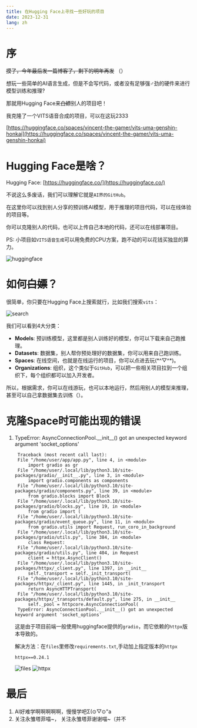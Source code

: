 ```yaml
---
title: 在Hugging Face上寻找一些好玩的项目
date: 2023-12-31
lang: zh
---
```


# 序

~~摸了，今年最后发一篇博客了，剩下的明年再发~~ （）

想玩一些简单的AI语言生成，但是不会写代码，或者没有足够强♂劲的硬件来进行模型训练和推理? 

那就用Hugging Face来~~白嫖~~别人的项目吧！

我克隆了一个VITS语音合成的项目，可以在这玩2333

[https://huggingface.co/spaces/vincent-the-gamer/vits-uma-genshin-honkai](https://huggingface.co/spaces/vincent-the-gamer/vits-uma-genshin-honkai)

# Hugging Face是啥？

Hugging Face: [https://huggingface.co/](https://huggingface.co/)

不说这么多废话，我们可以理解它就是`AI界的GitHub`。

在这里你可以找到别人分享的预训练AI模型，用于推理的项目代码，可以在线体验的项目等。

你可以克隆别人的代码，也可以上传自己本地的代码，还可以在线部署项目。

PS: 小项目如`VITS语音生成`可以用免费的CPU方案，跑不动的可以花钱买独显的算力。

![huggingface](/images/posts/hugging-face/hugging-face.png)

# 如何~~白嫖~~？

很简单，你只要在Hugging Face上搜索就行，比如我们搜索`vits`：

![search](/images/posts/hugging-face/search.png)

我们可以看到4大分类：

- **Models**: 预训练模型，这里都是别人训练好的模型，你可以下载来自己跑推理。
- **Datasets**: 数据集，别人帮你预处理好的数据集，你可以用来自己跑训练。
- **Spaces**: 在线空间，也就是在线运行的项目，你可以点进去玩(\*^▽^\*)。
- **Organizations**: 组织，这个类似于`GitHub`，可以把一些相关项目拉到一个组织下，每个组织都可以加入开发者。

所以，根据需求，你可以在线游玩，也可以本地运行，然后用别人的模型来推理，甚至可以自己拿数据集去训练（）。

# 克隆Space时可能出现的错误

1. TypeError: AsyncConnectionPool.\_\_init\_\_() got an unexpected keyword argument 'socket_options'
   ```
    Traceback (most recent call last):
    File "/home/user/app/app.py", line 4, in <module>
        import gradio as gr
    File "/home/user/.local/lib/python3.10/site-packages/gradio/__init__.py", line 3, in <module>
        import gradio.components as components
    File "/home/user/.local/lib/python3.10/site-packages/gradio/components.py", line 39, in <module>
        from gradio.blocks import Block
    File "/home/user/.local/lib/python3.10/site-packages/gradio/blocks.py", line 19, in <module>
        from gradio import (
    File "/home/user/.local/lib/python3.10/site-packages/gradio/event_queue.py", line 11, in <module>
        from gradio.utils import Request, run_coro_in_background
    File "/home/user/.local/lib/python3.10/site-packages/gradio/utils.py", line 384, in <module>
        class Request:
    File "/home/user/.local/lib/python3.10/site-packages/gradio/utils.py", line 404, in Request
        client = httpx.AsyncClient()
    File "/home/user/.local/lib/python3.10/site-packages/httpx/_client.py", line 1397, in __init__
        self._transport = self._init_transport(
    File "/home/user/.local/lib/python3.10/site-packages/httpx/_client.py", line 1445, in _init_transport
        return AsyncHTTPTransport(
    File "/home/user/.local/lib/python3.10/site-packages/httpx/_transports/default.py", line 275, in __init__
        self._pool = httpcore.AsyncConnectionPool(
    TypeError: AsyncConnectionPool.__init__() got an unexpected keyword argument 'socket_options'
   ```
   这是由于项目前端一般使用huggingface提供的`gradio`，而它依赖的`httpx`版本导致的。

   解决方法：在`files`里修改`requirements.txt`,手动加上指定版本的`httpx`
   ```
   httpx==0.24.1
   ```

   ![files](/images/posts/hugging-face/files.png)
   ![httpx](/images/posts/hugging-face/httpx.png)

# 最后

1. AI好难学啊啊啊啊啊，慢慢学吧Σ(⊙▽⊙"a
2. 关注永雏塔菲喵~， 关注永雏塔菲谢谢喵~（并不